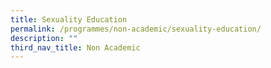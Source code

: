 ```yaml
---
title: Sexuality Education
permalink: /programmes/non-academic/sexuality-education/
description: ""
third_nav_title: Non Academic
---
```

